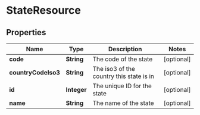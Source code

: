 
# StateResource

## Properties
Name | Type | Description | Notes
------------ | ------------- | ------------- | -------------
**code** | **String** | The code of the state |  [optional]
**countryCodeIso3** | **String** | The iso3 of the country this state is in |  [optional]
**id** | **Integer** | The unique ID for the state |  [optional]
**name** | **String** | The name of the state |  [optional]



